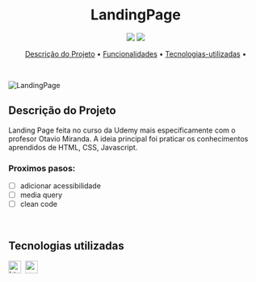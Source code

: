 <h1 align="center">LandingPage</h1>

<p align="center">
  <img src="https://img.shields.io/badge/Status-em%20andamento-green"/>
  <img src="https://img.shields.io/badge/license-MIT-green"/>
</p>


<p align="center">
	<a href="#Descrição do Projeto">Descrição do Projeto</a> •
	<a href="#funcionalidades">Funcionalidades</a> •
	<a href="#tecnologias-utilizadas">Tecnologias-utilizadas</a> •
</p>

</br>

![LandingPage](https://user-images.githubusercontent.com/100203503/170999925-6b523a73-7f75-4dfc-ab3b-f16153e98c6f.PNG)



## Descrição do Projeto
Landing Page feita no curso da Udemy mais especificamente com o profesor Otavio Miranda. A ideia principal foi praticar os conhecimentos aprendidos de HTML, CSS, Javascript.


### Proximos pasos:

- [ ] adicionar acessibilidade
- [ ] media query
- [ ] clean code
</br>


## Tecnologias utilizadas

  <img src="https://img.shields.io/badge/Html5-05122A?style=flat&logo=html5" alt="html5 Badge" height="25">&nbsp;
  <img src="https://img.shields.io/badge/Css3-05122A?style=flat&logo=css3" alt="css3 Badge" height="25">&nbsp;
</br>

